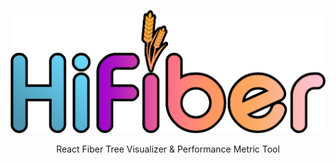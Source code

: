 ![](/assets/images/hifiber-logo.png)
<p align="center">
React Fiber Tree Visualizer & Performance Metric Tool

